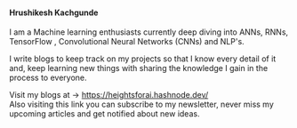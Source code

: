 #### Hrushikesh Kachgunde

I am a Machine learning enthusiasts currently deep diving into ANNs, RNNs, TensorFlow , Convolutional Neural Networks (CNNs) and NLP's.

I write blogs to keep track on my projects so that I know every detail of it and, keep learning new things with sharing the knowledge I gain in the process to everyone.

Visit my blogs at -> https://heightsforai.hashnode.dev/ <br>
Also visiting this link you can subscribe to my newsletter, never miss my upcoming articles and get notified about new ideas.

